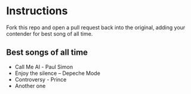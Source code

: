 # Instructions
Fork this repo and open a pull request back into the original, adding your contender for best song of all time.

## Best songs of all time

* Call Me Al - Paul Simon
* Enjoy the silence – Depeche Mode
* Controversy - Prince
* Another one
